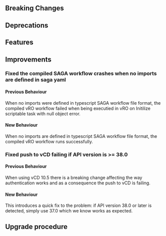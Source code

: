 ## Breaking Changes


## Deprecations


## Features


## Improvements

### Fixed the compiled SAGA workflow crashes when no imports are defined in saga yaml

#### Previous Behaviour

When no imports were defined in typescript SAGA workflow file format, the compiled vRO workflow failed when being executied in vRO on Initilize scriptable task
with null object error.

#### New Behaviour

When no imports are defined in typescript SAGA workflow file format, the compiled vRO workflow runs successfully.

### Fixed push to vCD failing if API version is >= 38.0

#### Previous Behaviour

When using vCD 10.5 there is a breaking change affecting the way authentication works and as a consequence the push to vCD is failing.

#### New Behaviour

This introduces a quick fix to the problem: if API version 38.0 or later is detected, simply use 37.0 which we know works as expected.

## Upgrade procedure
